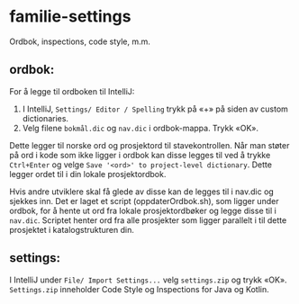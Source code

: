 # familie-settings
Ordbok, inspections, code style, m.m.

## ordbok: 
For å legge til ordboken til IntelliJ:

1. I IntelliJ, `Settings/ Editor / Spelling` trykk på «+» på siden av custom dictionaries. 
2. Velg filene `bokmål.dic` og `nav.dic` i ordbok-mappa. Trykk «OK».  

Dette legger til norske ord og prosjektord til stavekontrollen. 
Når man støter på ord i kode som ikke ligger i ordbok kan disse legges til ved å trykke `Ctrl+Enter` og velge `Save '<ord>' to project-level dictionary`. Dette legger ordet til i din lokale prosjektordbok.

Hvis andre utviklere skal få glede av disse kan de legges til i nav.dic og sjekkes inn. 
Det er laget et script (oppdaterOrdbok.sh), som ligger under ordbok, for å hente ut ord fra lokale prosjektordbøker 
og legge disse til i `nav.dic`. Scriptet henter ord fra alle prosjekter som ligger parallelt i til dette prosjektet
i katalogstrukturen din.

## settings:
I IntelliJ under `File/ Import Settings...` velg `settings.zip` og trykk «OK». 
`Settings.zip` inneholder Code Style og Inspections for Java og Kotlin.
